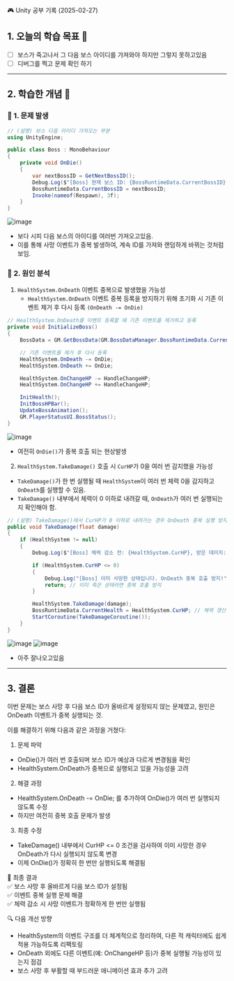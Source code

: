 🎮 Unity 공부 기록 (2025-02-27)

## 1. 오늘의 학습 목표 🎯
- [ ] 보스가 죽고나서 그 다음 보스 아이디를 가져와야 하지만 그렇지 못하고있음
- [ ] 디버그를 찍고 문제 확인 하기
---


## 2. 학습한 개념 📝
### 🔹 1. 문제 발생
```csharp
// (설명) 보스 다음 아이디 가져오는 부분
using UnityEngine;

public class Boss : MonoBehaviour
{
    private void OnDie()
    {
        var nextBossID = GetNextBossID();
        Debug.Log($"[Boss] 현재 보스 ID: {BossRuntimeData.CurrentBossID} → 다음 보스 ID: {nextBossID}");
        BossRuntimeData.CurrentBossID = nextBossID;
        Invoke(nameof(Respawn), 3f);
    }
}
```
![image](https://github.com/user-attachments/assets/e17b90d4-ef20-468d-b7b1-4bd152f4e591)  
- 보다 시피 다음 보스의 아이디를 여러번 가져오고있음.
- 이를 통해 사망 이벤트가 중복 발생하여, 계속 ID를 가져와 랜덤하게 바뀌는 것처럼 보임.

### 🔹 2. 원인 분석
1. ``HealthSystem.OnDeath`` 이벤트 중복으로 발생했을 가능성
    - ``HealthSystem.OnDeath`` 이벤트 중복 등록을 방지하기 위해 초기화 시 기존 이벤트 제거 후 다시 등록 ``(OnDeath -= OnDie)``
```csharp
// HealthSystem.OnDeath를 이벤트 등록할 때 기존 이벤트를 제거하고 등록
private void InitializeBoss()
{
    BossData = GM.GetBossData(GM.BossDataManager.BossRuntimeData.CurrentBossID);

    // 기존 이벤트를 제거 후 다시 등록
    HealthSystem.OnDeath -= OnDie;
    HealthSystem.OnDeath += OnDie;

    HealthSystem.OnChangeHP -= HandleChangeHP;
    HealthSystem.OnChangeHP += HandleChangeHP;

    InitHealth();
    InitBossHPBar();
    UpdateBossAnimation();
    GM.PlayerStatusUI.BossStatus();
}
```
![image](https://github.com/user-attachments/assets/3db8fef1-07cf-45e9-8967-c0d7ee25907d)  
- 여전히 ``OnDie()``가 중복 호출 되는 현상발생
2. ``HealthSystem.TakeDamage()`` 호출 시 ``CurHP``가 0을 여러 번 감지했을 가능성
  - ``TakeDamage()``가 한 번 실행될 때 ``HealthSystem``이 여러 번 체력 0을 감지하고 ``OnDeath``를 실행할 수 있음.
  - ``TakeDamage()`` 내부에서 체력이 0 이하로 내려갈 때, `OnDeath`가 여러 번 실행되는지 확인해야 함.
```csharp
// (설명) TakeDamage()에서 CurHP가 0 이하로 내려가는 경우 OnDeath 중복 실행 방지
public void TakeDamage(float damage)
{
    if (HealthSystem != null)
    {
        Debug.Log($"[Boss] 체력 감소 전: {HealthSystem.CurHP}, 받은 데미지: {damage}");

        if (HealthSystem.CurHP <= 0)
        {
            Debug.Log("[Boss] 이미 사망한 상태입니다. OnDeath 중복 호출 방지!");
            return; // 이미 죽은 상태라면 중복 호출 방지
        }

        HealthSystem.TakeDamage(damage);
        BossRuntimeData.CurrentHealth = HealthSystem.CurHP; // 체력 갱신
        StartCoroutine(TakeDamageCoroutine());
    }
}
```
![image](https://github.com/user-attachments/assets/f04b6f4e-1df2-48c0-a1a8-8c536a93300a) ![image](https://github.com/user-attachments/assets/2a181ee2-aa6d-48f4-950b-c5fc3254aabd)

- 아주 잘나오고있음

---

## 3. 결론
이번 문제는 보스 사망 후 다음 보스 ID가 올바르게 설정되지 않는 문제였고, 원인은 OnDeath 이벤트가 중복 실행되는 것.

이를 해결하기 위해 다음과 같은 과정을 거쳤다:

1. 문제 파악
- OnDie()가 여러 번 호출되며 보스 ID가 예상과 다르게 변경됨을 확인
- HealthSystem.OnDeath가 중복으로 실행되고 있을 가능성을 고려

2. 해결 과정
- HealthSystem.OnDeath -= OnDie; 를 추가하여 OnDie()가 여러 번 실행되지 않도록 수정
- 하지만 여전히 중복 호출 문제가 발생

3. 최종 수정
- TakeDamage() 내부에서 CurHP <= 0 조건을 검사하여 이미 사망한 경우 OnDeath가 다시 실행되지 않도록 변경
- 이제 OnDie()가 정확히 한 번만 실행되도록 해결됨

🎯 최종 결과  
✅ 보스 사망 후 올바르게 다음 보스 ID가 설정됨  
✅ 이벤트 중복 실행 문제 해결  
✅ 체력 감소 시 사망 이벤트가 정확하게 한 번만 실행됨  

🔍 다음 개선 방향  
- HealthSystem의 이벤트 구조를 더 체계적으로 정리하여, 다른 적 캐릭터에도 쉽게 적용 가능하도록 리팩토링  
- OnDeath 외에도 다른 이벤트(예: OnChangeHP 등)가 중복 실행될 가능성이 있는지 점검  
- 보스 사망 후 부활할 때 부드러운 애니메이션 효과 추가 고려  
